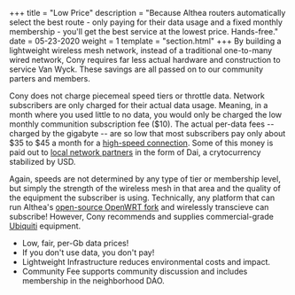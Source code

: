 +++
title = "Low Price"
description = "Because Althea routers automatically select the best route - only paying for their data usage and a fixed monthly membership - you'll get the best service at the lowest price. Hands-free."
date = 05-23-2020
weight = 1
template = "section.html"
+++
By building a lightweight wireless mesh network, instead of a traditional one-to-many wired network, Cony requires far less actual hardware and construction to service Van Wyck. These savings are all passed on to our community parters and members. 

Cony does not charge piecemeal speed tiers or throttle data. Network subscribers are only charged for their actual data usage. Meaning, in a month where you used little to no data, you would only be charged the low monthly communition subscription fee ($10). The actual per-data fees -- charged by the gigabyte -- are so low that most subscribers pay only about $35 to $45 a month for a [high-speed connection](high-speed). Some of this money is paid out to [local network partners](/local-ownership) in the form of Dai, a crytocurrency stabilized by USD.

Again, speeds are not determined by any type of tier or membership level, but simply the strength of the wireless mesh in that area and the quality of the equipment the subscriber is using. Technically, any platform that can run Althea's [open-source OpenWRT fork](https://github.com/althea-net/althea-firmware) and wirelessly transcieve can subscribe! However, Cony recommends and supplies commercial-grade [Ubiquiti](https://www.ui.com/) equipment. 

- Low, fair, per-Gb data prices!
- If you don't use data, you don't pay!
- Lightweight Infrastructure reduces environmental costs and impact. 
- Community Fee supports community discussion and includes membership in the neighborhood DAO.